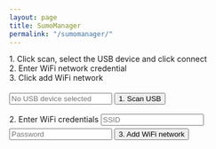 ```yaml
---
layout: page
title: SumoManager
permalink: "/sumomanager/"
---
```


<span>1. Click scan, select the USB device and click connect</span>
<br>
<span>2. Enter WiFi network credential</span>
<br>
<span>3. Click add WiFi network</span>
<br>

<input type="text" placeholder="No USB device selected" id="device" readonly>
<button style="margin-top: 5px;" type="button" id="device-scan">1. Scan USB</button>
<br>
<br>
<label for="ssid">2. Enter WiFi credentials</label>
<input type="text" placeholder="SSID" id="ssid">
<input type="password" placeholder="Password" id="password">
<button style="margin-top: 5px;" type="button" id="add-wifi-button">3. Add WiFi network</button>

<script>
  let button = document.getElementById('device-scan');
  button.addEventListener('click', async () => {
    navigator.usb.requestDevice({ filters: [{ vendorId: 0x10C4 }] }).then(selectedDevice => {
         device = selectedDevice;
         return device.open(); // Begin a session.
       })
      .then(() => device.selectConfiguration(1)) // Select configuration #1 for the device.
      .then(() => device.claimInterface(2)) // Request exclusive control over interface #2.
      .then(() => device.controlTransferOut({
          requestType: 'class',
          recipient: 'interface',
          request: 0x22,
          value: 0x01,
          index: 0x02})) // Ready to receive data
      .then(() => device.transferIn(5, 64)) // Waiting for 64 bytes of data from endpoint #5.
      .then(result => {
        let decoder = new TextDecoder();
        console.log('Received: ' + decoder.decode(result.data));
      })
      .catch(error => { console.log(error); });
  });
</script>
